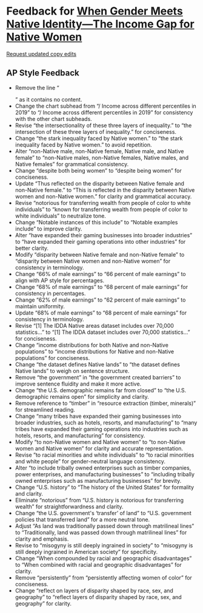 # Feedback for [When Gender Meets Native Identity—The Income Gap for Native Women](https://ashley-yihui-lee.github.io/native-income/)

[Request updated copy edits](https://github.com/jsoma/data-studio-projects-2024/issues/new/choose)

## AP Style Feedback

- Remove the line “<p class="kicker"></p>” as it contains no content.
- Change the chart subhead from “/ Income across different percentiles in 2019” to “/ Income across different percentiles in 2019” for consistency with the other chart subheads.
- Revise “the intersectionality of these three layers of inequality.” to “the intersection of these three layers of inequality.” for conciseness.
- Change “the stark inequality faced by Native women.” to “the stark inequality faced by Native women.” to avoid repetition.
- Alter “non-Native male, non-Native female, Native male, and Native female” to “non-Native males, non-Native females, Native males, and Native females” for grammatical consistency.
- Change “despite both being women” to “despite being women” for conciseness.
- Update “Thus reflected on the disparity between Native female and non-Native female.” to “This is reflected in the disparity between Native women and non-Native women.” for clarity and grammatical accuracy.
- Revise “notorious for transferring wealth from people of color to white individuals” to “known for transferring wealth from people of color to white individuals” to neutralize tone.
- Change “Notable instances of this include” to “Notable examples include” to improve clarity.
- Alter “have expanded their gaming businesses into broader industries” to “have expanded their gaming operations into other industries” for better clarity.
- Modify “disparity between Native female and non-Native female” to “disparity between Native women and non-Native women” for consistency in terminology.
- Change “66% of male earnings” to “66 percent of male earnings” to align with AP style for percentages.
- Change “68% of male earnings” to “68 percent of male earnings” for consistency in percentages.
- Change “62% of male earnings” to “62 percent of male earnings” to maintain uniformity.
- Update “68% of male earnings” to “68 percent of male earnings” for consistency in terminology.
- Revise “[1] The IDDA Native areas dataset includes over 70,000 statistics…” to “[1] The IDDA dataset includes over 70,000 statistics…” for conciseness.
- Change “income distributions for both Native and non-Native populations” to “income distributions for Native and non-Native populations” for conciseness. 
- Change “the dataset defines Native lands” to “the dataset defines Native lands” to weigh on sentence structure.
- Remove “the government” in “the government created barriers” to improve sentence fluidity and make it more active.
- Change “the U.S. demographic remains far from closed” to “the U.S. demographic remains open” for simplicity and clarity.
- Remove reference to “timber” in “resource extraction (timber, minerals)” for streamlined reading.
- Change “many tribes have expanded their gaming businesses into broader industries, such as hotels, resorts, and manufacturing” to “many tribes have expanded their gaming operations into industries such as hotels, resorts, and manufacturing” for consistency.
- Modify “to non-Native women and Native women” to “to non-Native women and Native women” for clarity and accurate representation.
- Revise ”to racial minorities and white individuals” to “to racial minorities and white people” for gender-neutral language consistency.
- Alter “to include tribally owned enterprises such as timber companies, power enterprises, and manufacturing businesses” to “including tribally owned enterprises such as manufacturing businesses” for brevity.
- Change “U.S. history” to “The history of the United States” for formality and clarity.
- Eliminate “notorious” from “U.S. history is notorious for transferring wealth” for straightforwardness and clarity.
- Change “the U.S. government's ‘transfer’ of land” to “U.S. government policies that transferred land” for a more neutral tone.
- Adjust “As land was traditionally passed down through matrilineal lines” to “Traditionally, land was passed down through matrilineal lines” for clarity and emphasis.
- Revise to “misogyny is still deeply ingrained in society” to “misogyny is still deeply ingrained in American society” for specificity.
- Change “When compounded by racial and geographic disadvantages” to “When combined with racial and geographic disadvantages” for clarity.
- Remove “persistently” from “persistently affecting women of color” for conciseness.
- Change “reflect on layers of disparity shaped by race, sex, and geography” to “reflect layers of disparity shaped by race, sex, and geography” for clarity.